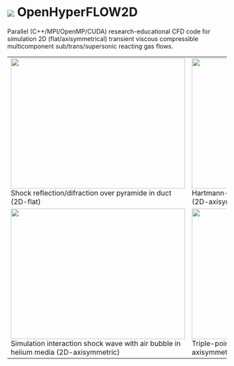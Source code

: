 # <img src=https://github.com/sergeas67/openhyperflow2d/blob/master/OpenHyperFLOW2D/doc/OpenHyperFLOW2D-Logo.png align=center> OpenHyperFLOW2D 
Parallel (C++/MPI/OpenMP/CUDA) research-educational CFD code for simulation 2D (flat/axisymmetrical) transient viscous compressible multicomponent sub/trans/supersonic reacting gas flows. 

<table>
<tr>
<td>
<a href='http://www.youtube.com/watch?feature=player_embedded&v=77A-nXxhyZQ' target='_blank'><img src='http://img.youtube.com/vi/77A-nXxhyZQ/0.jpg' width='400' height=300 /></a>
<br>Shock reflection/difraction over pyramide in duct (2D-flat)
</td>
<td>
<a href='http://www.youtube.com/watch?feature=player_embedded&v=Lysyg37Nrb0' target='_blank'><img src='http://img.youtube.com/vi/Lysyg37Nrb0/0.jpg' width='400' height=300 /></a>
<br>Hartmann-Sprenger resonator simulation using GPU (2D-axisymmetric)
</td>
</tr>
<tr>
<td>
<a href='http://www.youtube.com/watch?feature=player_embedded&v=LGgeabx_6nI' target='_blank'><img src='http://img.youtube.com/vi/LGgeabx_6nI/0.jpg' width='400' height=300 /></a>
<br>Simulation interaction shock wave with air bubble in helium media (2D-axisymmetric)
</td>
<td>
<a href='http://www.youtube.com/watch?feature=player_embedded&v=Kg9Bb66fZJY' target='_blank'><img src='http://img.youtube.com/vi/Kg9Bb66fZJY/0.jpg' width='400' height=300 /></a>
<br>Triple-point shock interaction test case (2D-axisymmetric) 
</td>
</tr>
</table>

